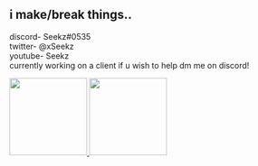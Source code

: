 ## i make/break things..

discord- Seekz#0535<br>
twitter- @xSeekz<br>
youtube- Seekz<br>
currently working on a client if u wish to help dm me on discord!<br>

<a href="https://github.com/S33kz/github-readme-stats">
  <!-- Change the `github-readme-stats.anuraghazra1.vercel.app` to `github-readme-stats.vercel.app`  -->
  <img align="" height="137px" src="https://github-readme-stats.vercel.app/api?username=S33kz&hide_title=true&hide_border=true&show_icons=true&include_all_commits=true&line_height=21&bg_color=0,696969,696969,808080,808080&theme=graywhite"/>
  
  <img align="" height="137px" src="https://github-readme-stats.vercel.app/api/top-langs/?username=S33kz&langs_count=8&&hide_title=true&hide_border=true&layout=compact&bg_color=0,696969,808080&theme=graywhite"/>
</a>





